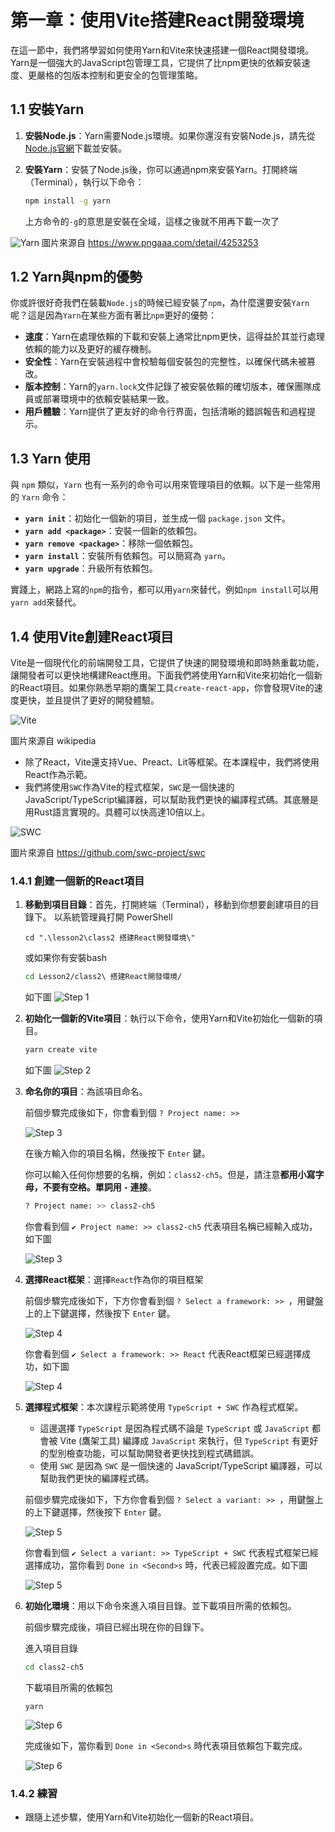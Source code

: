 # 第一章：使用Vite搭建React開發環境

在這一節中，我們將學習如何使用Yarn和Vite來快速搭建一個React開發環境。Yarn是一個強大的JavaScript包管理工具，它提供了比npm更快的依賴安裝速度、更嚴格的包版本控制和更安全的包管理策略。

## 1.1  安裝Yarn

1. **安裝Node.js**：Yarn需要Node.js環境。如果你還沒有安裝Node.js，請先從[Node.js官網](https://nodejs.org/)下載並安裝。

2. **安裝Yarn**：安裝了Node.js後，你可以通過npm來安裝Yarn。打開終端（Terminal），執行以下命令：
   ```sh
   npm install -g yarn
   ```
   上方命令的`-g`的意思是安裝在全域，這樣之後就不用再下載一次了

![Yarn](images/Yarn.png)
圖片來源自 https://www.pngaaa.com/detail/4253253

## 1.2 Yarn與npm的優勢

你或許很好奇我們在裝載`Node.js`的時候已經安裝了`npm`，為什麼還要安裝`Yarn`呢？這是因為`Yarn`在某些方面有著比`npm`更好的優勢：

- **速度**：Yarn在處理依賴的下載和安裝上通常比npm更快，這得益於其並行處理依賴的能力以及更好的緩存機制。
- **安全性**：Yarn在安裝過程中會校驗每個安裝包的完整性，以確保代碼未被篡改。
- **版本控制**：Yarn的`yarn.lock`文件記錄了被安裝依賴的確切版本，確保團隊成員或部署環境中的依賴安裝結果一致。
- **用戶體驗**：Yarn提供了更友好的命令行界面，包括清晰的錯誤報告和過程提示。

## 1.3 Yarn 使用

與 `npm` 類似，`Yarn` 也有一系列的命令可以用來管理項目的依賴。以下是一些常用的 `Yarn` 命令：

- **`yarn init`**：初始化一個新的項目，並生成一個 `package.json` 文件。
- **`yarn add <package>`**：安裝一個新的依賴包。
- **`yarn remove <package>`**：移除一個依賴包。
- **`yarn install`**：安裝所有依賴包。可以簡寫為 `yarn`。
- **`yarn upgrade`**：升級所有依賴包。

實踐上，網路上寫的`npm`的指令，都可以用`yarn`來替代，例如`npm install`可以用`yarn add`來替代。

## 1.4 使用Vite創建React項目

Vite是一個現代化的前端開發工具，它提供了快速的開發環境和即時熱重載功能，讓開發者可以更快地構建React應用。下面我們將使用Yarn和Vite來初始化一個新的React項目。如果你熟悉早期的鷹架工具`create-react-app`，你會發現Vite的速度更快，並且提供了更好的開發體驗。

![Vite](https://upload.wikimedia.org/wikipedia/commons/f/f1/Vitejs-logo.svg)

圖片來源自 wikipedia

- 除了React，Vite還支持Vue、Preact、Lit等框架。在本課程中，我們將使用React作為示範。
- 我們將使用`SWC`作為Vite的程式框架，`SWC`是一個快速的JavaScript/TypeScript編譯器，可以幫助我們更快的編譯程式碼。其底層是用Rust語言實現的。具體可以快高達10倍以上。

![SWC](images/SWC.png)

圖片來源自 https://github.com/swc-project/swc

### 1.4.1 創建一個新的React項目

1. **移動到項目目錄**：首先，打開終端（Terminal），移動到你想要創建項目的目錄下。
   以系統管理員打開 PowerShell
   ```shell
   cd ".\lesson2\class2 搭建React開發環境\"
   ```
   或如果你有安裝bash
   ```bash
   cd Lesson2/class2\ 搭建React開發環境/
   ```
   如下圖
   ![Step 1](images/Step1.png)

2. **初始化一個新的Vite項目**：執行以下命令，使用Yarn和Vite初始化一個新的項目。

   ```bash
   yarn create vite
   ```
    如下圖
    ![Step 2](images/Step2.png)

3. **命名你的項目**：為該項目命名。

   前個步驟完成後如下，你會看到個 `? Project name: >> `

   ![Step 3](images/Step3-1.png)

   在後方輸入你的項目名稱，然後按下 `Enter` 鍵。

   你可以輸入任何你想要的名稱，例如：`class2-ch5`。但是，請注意**都用小寫字母，不要有空格。單詞用 `-` 連接**。
   ```bash
   ? Project name: >> class2-ch5
   ```
   你會看到個 `✔ Project name: >> class2-ch5` 代表項目名稱已經輸入成功，如下圖

    ![Step 3](images/Step3-2.png)

4. **選擇React框架**：選擇`React`作為你的項目框架

   前個步驟完成後如下，下方你會看到個 `? Select a framework: >> `，用鍵盤上的上下鍵選擇，然後按下 `Enter` 鍵。

    ![Step 4](images/Step4-1.png)

    你會看到個 `✔ Select a framework: >> React` 代表React框架已經選擇成功，如下圖
   
    ![Step 4](images/Step4-2.png)

5. **選擇程式框架**：本次課程示範將使用 `TypeScript + SWC` 作為程式框架。
   - 這邊選擇 `TypeScript` 是因為程式碼不論是 `TypeScript` 或 `JavaScript` 都會被 Vite (鷹架工具) 編譯成 `JavaScript` 來執行，但 `TypeScript` 有更好的型別檢查功能，可以幫助開發者更快找到程式碼錯誤。
   - 使用 `SWC` 是因為 `SWC` 是一個快速的 JavaScript/TypeScript 編譯器，可以幫助我們更快的編譯程式碼。

   前個步驟完成後如下，下方你會看到個 `? Select a variant: >> `，用鍵盤上的上下鍵選擇，然後按下 `Enter` 鍵。
    
   ![Step 5](images/Step5-1.png)
   
   你會看到個 `✔ Select a variant: >> TypeScript + SWC` 代表程式框架已經選擇成功，當你看到 `Done in <Second>s` 時，代表已經設置完成。如下圖
   
   ![Step 5](images/Step5-2.png)

6. **初始化環境**：用以下命令來進入項目目錄。並下載項目所需的依賴包。
   
   前個步驟完成後，項目已經出現在你的目錄下。

    進入項目目錄
   ```bash
   cd class2-ch5
   ```
   
    下載項目所需的依賴包
   ```
   yarn 
   ```
   ![Step 6](images/Step6-1.png)

    完成後如下，當你看到 `Done in <Second>s` 時代表項目依賴包下載完成。

   ![Step 6](images/Step6-2.png)

### 1.4.2 練習

- 跟隨上述步驟，使用Yarn和Vite初始化一個新的React項目。
